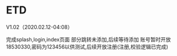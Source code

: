 # ETD

V1.02（2020.02.12-04:08）

完成splash,login,index页面 部分跳转未添加,后续等待添加 账号暂时开放18530330,密码为123456以供测试,后续开放注册(注册,校验逻辑已完成)

